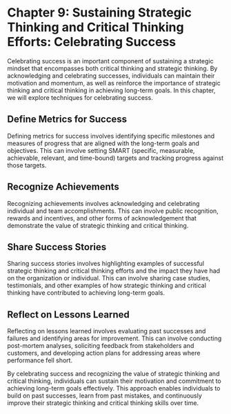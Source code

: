 Chapter 9: Sustaining Strategic Thinking and Critical Thinking Efforts: Celebrating Success
===========================================================================================

Celebrating success is an important component of sustaining a strategic mindset that encompasses both critical thinking and strategic thinking. By acknowledging and celebrating successes, individuals can maintain their motivation and momentum, as well as reinforce the importance of strategic thinking and critical thinking in achieving long-term goals. In this chapter, we will explore techniques for celebrating success.

Define Metrics for Success
--------------------------

Defining metrics for success involves identifying specific milestones and measures of progress that are aligned with the long-term goals and objectives. This can involve setting SMART (specific, measurable, achievable, relevant, and time-bound) targets and tracking progress against those targets.

Recognize Achievements
----------------------

Recognizing achievements involves acknowledging and celebrating individual and team accomplishments. This can involve public recognition, rewards and incentives, and other forms of acknowledgement that demonstrate the value of strategic thinking and critical thinking.

Share Success Stories
---------------------

Sharing success stories involves highlighting examples of successful strategic thinking and critical thinking efforts and the impact they have had on the organization or individual. This can involve sharing case studies, testimonials, and other examples of how strategic thinking and critical thinking have contributed to achieving long-term goals.

Reflect on Lessons Learned
--------------------------

Reflecting on lessons learned involves evaluating past successes and failures and identifying areas for improvement. This can involve conducting post-mortem analyses, soliciting feedback from stakeholders and customers, and developing action plans for addressing areas where performance fell short.

By celebrating success and recognizing the value of strategic thinking and critical thinking, individuals can sustain their motivation and commitment to achieving long-term goals effectively. This approach enables individuals to build on past successes, learn from past mistakes, and continuously improve their strategic thinking and critical thinking skills over time.

